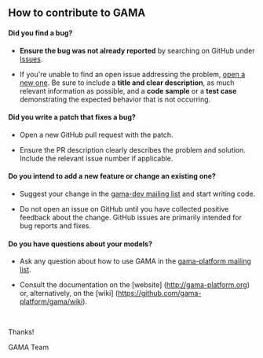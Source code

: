## How to contribute to GAMA

#### **Did you find a bug?**

* **Ensure the bug was not already reported** by searching on GitHub under [Issues](https://github.com/gama-platform/gama/issues).

* If you're unable to find an open issue addressing the problem, [open a new one](https://github.com/gama-platform/gama/issues/new). Be sure to include a **title and clear description**, as much relevant information as possible, and a **code sample** or a **test case** demonstrating the expected behavior that is not occurring.

#### **Did you write a patch that fixes a bug?**

* Open a new GitHub pull request with the patch.

* Ensure the PR description clearly describes the problem and solution. Include the relevant issue number if applicable.

#### **Do you intend to add a new feature or change an existing one?**

* Suggest your change in the [gama-dev mailing list](https://groups.google.com/forum/#!forum/gama-dev) and start writing code.

* Do not open an issue on GitHub until you have collected positive feedback about the change. GitHub issues are primarily intended for bug reports and fixes.

#### **Do you have questions about your models?**

* Ask any question about how to use GAMA in the [gama-platform mailing list](https://groups.google.com/forum/#!forum/gama-platform).

* Consult the documentation on the [website] (http://gama-platform.org) or, alternatively, on the [wiki] (https://github.com/gama-platform/gama/wiki).
</br>


Thanks!

GAMA Team
